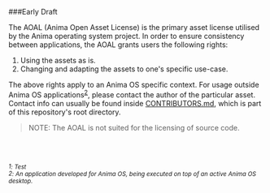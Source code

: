 ###Early Draft

The AOAL (Anima Open Asset License) is the primary asset license utilised by the Anima operating system project.
In order to ensure consistency between applications, the AOAL grants users the following rights:

1. Using the assets as is.
2. Changing and adapting the assets to one's specific use-case.

The above rights apply to an Anima OS specific context. For usage outside Anima OS applications<sup>[2](#footnote2)</sup>, please
contact the author of the particular asset. Contact info can usually be found inside [CONTRIBUTORS.md](https://github.com/Happy-Ferret/Anima_Community/blob/master/CONTRIBUTORS.md), which is part of this
repository's root directory.

> NOTE: The AOAL is not suited for the licensing of source code.

<br/>
<br/>

<a name="footnote1"><sup>*1*</sup></a><sup>*: Test*</sup><br>
<a name="footnote2"><sup>*2*</a><sup>*: An application developed for Anima OS, being executed on 
top of an active Anima OS desktop.*</sup>

